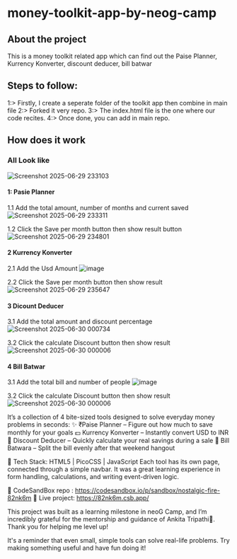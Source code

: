 # money-toolkit-app-by-neog-camp
## About the project
This is a money toolkit related app which can find out the Paise Planner, Kurrency Konverter, discount deducer, bill batwar


## Steps to follow:
1:> Firstly, I create a seperate folder of the toolkit app then combine in main file
2:> Forked it very repo.
3:> The index.html file is the one where our code recites.
4:> Once done, you can add in main repo.


## How does it work

### All Look like
 ![Screenshot 2025-06-29 233103](https://github.com/user-attachments/assets/7cedb1c7-b72d-4daf-a23c-197d305e6f48)

#### 1: Pasie Planner
 1.1 Add the total amount, number of months and current saved
 ![Screenshot 2025-06-29 233311](https://github.com/user-attachments/assets/155b62f3-84d2-493b-8f7b-1f5ff84361c8)

 1.2 Click the Save per month button then show result button
![Screenshot 2025-06-29 234801](https://github.com/user-attachments/assets/a8f85bea-f0e5-4a1c-afc1-b90fcba49ac3)

#### 2 Kurrency Konverter

 2.1 Add the Usd Amount
![image](https://github.com/user-attachments/assets/78ea308d-b62c-47e7-ad43-a0b4bdfed010)


 
 2.2 Click the Save per month button then show result
 ![Screenshot 2025-06-29 235647](https://github.com/user-attachments/assets/a69baca7-7c09-4a7d-a220-0d51ae072434)

#### 3 Dicount Deducer

3.1 Add the total amount and discount percentage
![Screenshot 2025-06-30 000734](https://github.com/user-attachments/assets/3c01d68a-906e-4b79-b477-a801ca063549)

3.2 Click the calculate Discount button then show result
![Screenshot 2025-06-30 000006](https://github.com/user-attachments/assets/9477f50e-aafb-4498-971f-f9ff06096279)


#### 4 Bill Batwar

3.1 Add the total bill and number of people
![image](https://github.com/user-attachments/assets/07c032c7-1151-460c-811e-bd5664cf0db4)

3.2 Click the calculate Discount button then show result
![Screenshot 2025-06-30 000006](https://github.com/user-attachments/assets/9477f50e-aafb-4498-971f-f9ff06096279)








It’s a collection of 4 bite-sized tools designed to solve everyday money problems in seconds:
✨ ₹Paise Planner – Figure out how much to save monthly for your goals
 💵 Kurrency Konverter – Instantly convert USD to INR
 🤑 Discount Deducer – Quickly calculate your real savings during a sale
 👥 Bill Batwara – Split the bill evenly after that weekend hangout

🧰 Tech Stack:
 HTML5 | PicoCSS | JavaScript
Each tool has its own page, connected through a simple navbar. It was a great learning experience in form handling, calculations, and writing event-driven logic.

 📁 CodeSandBox repo : https://codesandbox.io/p/sandbox/nostalgic-fire-82nk6m 
🔗 Live project: https://82nk6m.csb.app/

This project was built as a learning milestone in neoG Camp, and I’m incredibly grateful for the mentorship and guidance of Ankita Tripathi🙌. Thank you for helping me level up!

It's a reminder that even small, simple tools can solve real-life problems. Try making something useful and have fun doing it! 
